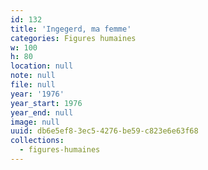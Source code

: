 ```yaml
---
id: 132
title: 'Ingegerd, ma femme'
categories: Figures humaines
w: 100
h: 80
location: null
note: null
file: null
year: '1976'
year_start: 1976
year_end: null
image: null
uuid: db6e5ef8-3ec5-4276-be59-c823e6e63f68
collections:
  - figures-humaines
---
```


